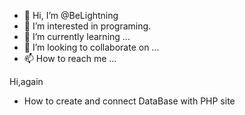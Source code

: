 - 👋 Hi, I’m @BeLightning
- 👀 I’m interested in programing.
- 🌱 I’m currently learning ...
- 💞️ I’m looking to collaborate on ...
- 📫 How to reach me ...

<!---
BeLightning/BeLightning is a ✨ special ✨ repository because its `README.md` (this file) appears on your GitHub profile.
You can click the Preview link to take a look at your changes.
--->

Hi,again

- How to create and connect DataBase with PHP site
